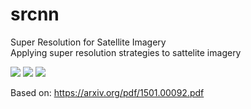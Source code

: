 # srcnn
Super Resolution for Satellite Imagery
<br />
Applying super resolution strategies to sattelite imagery


![](https://github.com/WarrenGreen/srcnn/blob/master/results/05261_combined.jpg)
![](https://github.com/WarrenGreen/srcnn/blob/master/results/05454_combined.jpg)
![](https://github.com/WarrenGreen/srcnn/blob/master/results/06006_combined.jpg)


Based on: https://arxiv.org/pdf/1501.00092.pdf
